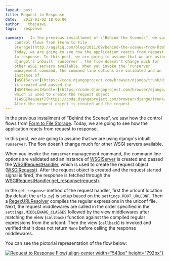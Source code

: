 ```yaml
---
layout: post
title: Request to Response
date:   2012-01-02 18:00:00
author:   thejaswi
tags:   response

summary:   In the previous installment of \"Behind the Scenes\", we saw how the
    control flows from [Form to File
    Storage](http://agiliq.com/blog/2011/09/behind-the-scenes-from-html-form-to-storage/).
    Today, we are going to see how the application reacts from request
    to response. In this post, we are going to assume that we are using
    django\'s inbuilt `runserver`. The flow doesn\'t change much for
    other WSGI servers available. When you invoke the `runserver`
    management command, the command line options are validated and an
    instance of
    [WSGIServer](https://code.djangoproject.com/browser/django/trunk/django/core/servers/basehttp.py#L113)
    is created and passed the
    [WSGIRequestHandler](https://code.djangoproject.com/browser/django/trunk/django/core/servers/basehttp.py#L130),
    which is used to create the request object
    ([WSGIRequest](https://code.djangoproject.com/browser/django/trunk/django/core/handlers/wsgi.py#L128)).
    After the request object is created and the request
---
```


In the previous installment of \"Behind the Scenes\", we saw how the
control flows from [Form to File
Storage](http://agiliq.com/blog/2011/09/behind-the-scenes-from-html-form-to-storage/).
Today, we are going to see how the application reacts from request to
response.

In this post, we are going to assume that we are using django\'s inbuilt
`runserver`. The flow doesn\'t change much for other WSGI servers
available.

When you invoke the `runserver` management command, the command line
options are validated and an instance of
[WSGIServer](https://code.djangoproject.com/browser/django/trunk/django/core/servers/basehttp.py#L113)
is created and passed the
[WSGIRequestHandler](https://code.djangoproject.com/browser/django/trunk/django/core/servers/basehttp.py#L130),
which is used to create the request object
([WSGIRequest](https://code.djangoproject.com/browser/django/trunk/django/core/handlers/wsgi.py#L128)).
After the request object is created and the request started signal is
fired, the response is fetched through the
[WSGIRequestHandler.get\_response(request)](https://code.djangoproject.com/browser/django/trunk/django/core/handlers/base.py#L72).

In the `get_response` method of the request handler, first the urlconf
location (by default the `urls.py`) is setup based on the
`settings.ROOT_URLCONF`. Then a
[RegexURLResolver](https://code.djangoproject.com/browser/django/trunk/django/core/urlresolvers.py#L219)
compiles the regular expressions in the urlconf file. Next, the request
middlewares are called in the order specified in the
`settings.MIDDLEWARE_CLASSES` followed by the view middlewares after
matching the view (`callback`) function against the compiled regular
expressions from the urlconf. Then the view (`callback`) is invoked and
verified that it does not return `None` before calling the response
middlewares.

You can see the pictorial representation of the flow below:

[![Request to Response Flow](http://agiliq.com/static/dumps/images/20120102/request_to_response.png){.align-center
width="543px"
height="792px"}](http://agiliq.com/static/dumps/images/20120102/request_to_response.png)
